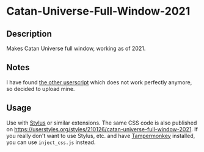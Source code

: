 # Catan-Universe-Full-Window-2021

## Description
Makes Catan Universe full window, working as of 2021.

## Notes
I have found [the other userscript](https://userstyles.org/styles/157378/catan-universe-full-window) which does not work perfectly anymore, so decided to upload mine.

## Usage
Use with [Stylus](https://add0n.com/stylus.html) or similar extensions. The same CSS code is also published on https://userstyles.org/styles/210126/catan-universe-full-window-2021. If you really don't want to use Stylus, etc. and have [Tampermonkey](https://www.tampermonkey.net/) installed, you can use `inject_css.js` instead.

